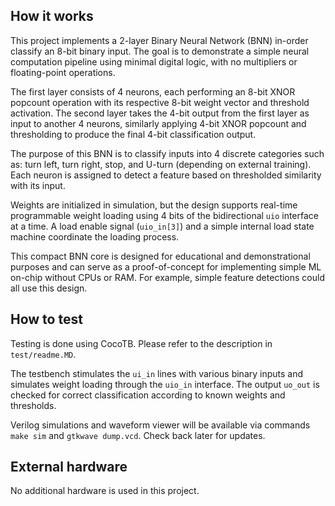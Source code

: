 <!---

This file is used to generate your project datasheet. Please fill in the information below and delete any unused
sections.

You can also include images in this folder and reference them in the markdown. Each image must be less than
512 kb in size, and the combined size of all images must be less than 1 MB.

-->

## How it works

This project implements a 2-layer Binary Neural Network (BNN) in-order classify an 8-bit binary input. The goal is to demonstrate a simple neural computation pipeline using minimal digital logic, with no multipliers or floating-point operations.

The first layer consists of 4 neurons, each performing an 8-bit XNOR popcount operation with its respective 8-bit weight vector and threshold activation. The second layer takes the 4-bit output from the first layer as input to another 4 neurons, similarly applying 4-bit XNOR popcount and thresholding to produce the final 4-bit classification output.

The purpose of this BNN is to classify inputs into 4 discrete categories such as: turn left, turn right, stop, and U-turn (depending on external training). Each neuron is assigned to detect a feature based on thresholded similarity with its input.

Weights are initialized in simulation, but the design supports real-time programmable weight loading using 4 bits of the bidirectional `uio` interface at a time. A load enable signal (`uio_in[3]`) and a simple internal load state machine coordinate the loading process.

This compact BNN core is designed for educational and demonstrational purposes and can serve as a proof-of-concept for implementing simple ML on-chip without CPUs or RAM. For example, simple feature detections could all use this design.

## How to test

Testing is done using CocoTB. Please refer to the description in `test/readme.MD`.

The testbench stimulates the `ui_in` lines with various binary inputs and simulates weight loading through the `uio_in` interface. The output `uo_out` is checked for correct classification according to known weights and thresholds.

Verilog simulations and waveform viewer will be available via commands `make sim` and `gtkwave dump.vcd`. Check back later for updates.

## External hardware

No additional hardware is used in this project.

